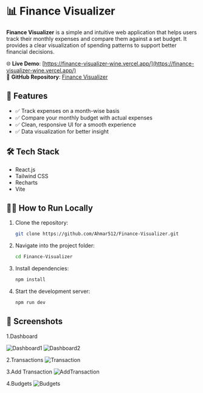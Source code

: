 # 📊 Finance Visualizer

**Finance Visualizer** is a simple and intuitive web application that helps users track their monthly expenses and compare them against a set budget. It provides a clear visualization of spending patterns to support better financial decisions.

🌐 **Live Demo**: [https://finance-visualizer-wine.vercel.app/](https://finance-visualizer-wine.vercel.app/)  
📂 **GitHub Repository**: [Finance Visualizer](https://github.com/Ahmar512/Finance-Visualizer)

## 🚀 Features

- ✅ Track expenses on a month-wise basis  
- ✅ Compare your monthly budget with actual expenses  
- ✅ Clean, responsive UI for a smooth experience  
- ✅ Data visualization for better insight

## 🛠️ Tech Stack

- React.js  
- Tailwind CSS  
- Recharts  
- Vite

## 🧑‍💻 How to Run Locally

1. Clone the repository:

   ```bash
   git clone https://github.com/Ahmar512/Finance-Visualizer.git

2. Navigate into the project folder:

   ```bash
   cd Finance-Visualizer

3. Install dependencies:

   ```bash
   npm install

4. Start the development server:

   ```bash
   npm run dev

## 📸 Screenshots
1.Dashboard

![Dashboard1](https://github.com/Ahmar512/Finance-Visualizer/blob/main/src/ScreenShots/Screenshot%202025-07-05%20134724.png?raw=true)
![Dashboard2](https://github.com/Ahmar512/Finance-Visualizer/blob/main/src/ScreenShots/Screenshot%202025-07-05%20134733.png?raw=true)

2.Transactions
![Transaction](https://github.com/Ahmar512/Finance-Visualizer/blob/main/src/ScreenShots/Screenshot%202025-07-05%20134740.png?raw=true)

3.Add Transaction
![AddTransaction](https://github.com/Ahmar512/Finance-Visualizer/blob/main/src/ScreenShots/Screenshot%202025-07-05%20134746.png?raw=true)

4.Budgets
![Budgets](https://github.com/Ahmar512/Finance-Visualizer/blob/main/src/ScreenShots/Screenshot%202025-07-05%20134752.png?raw=true)





